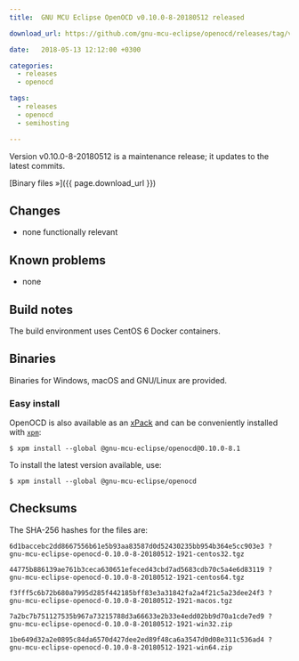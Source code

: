 ```yaml
---
title:  GNU MCU Eclipse OpenOCD v0.10.0-8-20180512 released

download_url: https://github.com/gnu-mcu-eclipse/openocd/releases/tag/v0.10.0-8-20180512/

date:   2018-05-13 12:12:00 +0300

categories:
  - releases
  - openocd

tags:
  - releases
  - openocd
  - semihosting

---
```


Version v0.10.0-8-20180512 is a maintenance release; it updates to the latest commits. 

[Binary files »]({{ page.download_url }})

## Changes

* none functionally relevant

## Known problems

* none

## Build notes

The build environment uses CentOS 6 Docker containers.

## Binaries

Binaries for Windows, macOS and GNU/Linux are provided. 

### Easy install

OpenOCD is also available as an [xPack](https://www.npmjs.com/package/@gnu-mcu-eclipse/openocd) and can be conveniently installed with [`xpm`](https://www.npmjs.com/package/xpm):

```console
$ xpm install --global @gnu-mcu-eclipse/openocd@0.10.0-8.1
```

To install the latest version available, use:

```console
$ xpm install --global @gnu-mcu-eclipse/openocd 
```

## Checksums

The SHA-256 hashes for the files are:

```
6d1baccebc2dd8667556b61e5b93aa83587d0d52430235bb954b364e5cc903e3 ?
gnu-mcu-eclipse-openocd-0.10.0-8-20180512-1921-centos32.tgz

44775b886139ae761b3ceca630651efeced43cbd7ad5683cdb70c5a4e6d83119 ?
gnu-mcu-eclipse-openocd-0.10.0-8-20180512-1921-centos64.tgz

f3fff5c6b72b680a7995d285f442185bff83e3a31842fa2a4f21c5a23dee24f3 ?
gnu-mcu-eclipse-openocd-0.10.0-8-20180512-1921-macos.tgz

7a2bc7b751127535b967a73215788d3a66633e2b33e4edd02bb9d70a1cde7ed9 ?
gnu-mcu-eclipse-openocd-0.10.0-8-20180512-1921-win32.zip

1be649d32a2e0895c84da6570d427dee2ed89f48ca6a3547d0d08e311c536ad4 ?
gnu-mcu-eclipse-openocd-0.10.0-8-20180512-1921-win64.zip
```